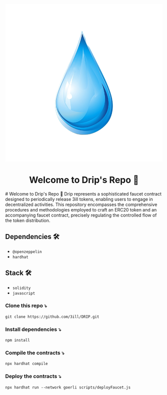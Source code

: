 <p align="center"><a href="/" target="_blank"><img src="https://github.com/3ill/DRIP/blob/main/assets/Drip.png" width="700"></a></p>

<h1 align="center">Welcome to Drip's Repo 👋</h1>
# Welcome to Drip's Repo 👋
Drip represents a sophisticated faucet contract designed to periodically release 3ill tokens, enabling users to engage in decentralized activities. This repository encompasses the comprehensive procedures and methodologies employed to craft an ERC20 token and an accompanying faucet contract, precisely regulating the controlled flow of the token distribution.

## Dependencies 🛠

- `@openzeppelin`
- `hardhat`

## Stack 🛠

- `solidity`
- `javascript`

### Clone this repo ⤵

```cli
git clone https://github.com/3ill/DRIP.git
```

### Install dependencies ⤵

```cli
npm install
```

### Compile the contracts ⤵

```cli
npx hardhat compile
```

### Deploy the contracts ⤵

```cli
npx hardhat run --network goerli scripts/deployFaucet.js
```
